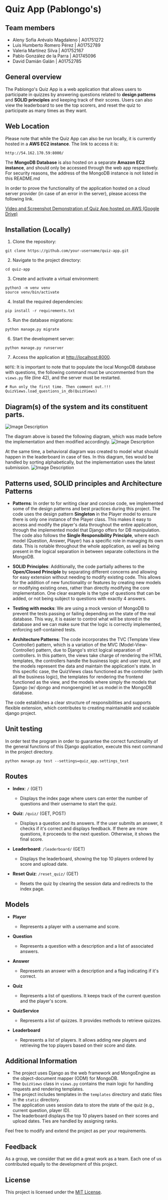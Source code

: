 # Quiz App (Pablongo's)

## Team members
- Aleny Sofia Arévalo Magdaleno | A01751272
- Luis Humberto Romero Pérez | A01752789
- Valeria Martínez Silva | A01752167
- Pablo González de la Parra | A01745096
- David Damián Galán | A01752785

## General overview
The Pablongo's Quiz App is a web application that allows users to participate in quizzes by answering questions related to **design patterns** and **SOLID principles** and keeping track of their scores. Users can also view the leaderboard to see the top scorers, and reset the quiz to participate as many times as they want.

## Web Location
Please note that while the Quiz App can also be run locally, it is currently hosted in a **AWS EC2 instance**. The link to access it is:
```
http://54.162.170.59:8000/
```

The **MongoDB Database** is also hosted on a separate **Amazon EC2 instance**, and should only be accessed through the web app respectively. For security reasons, the address of the MongoDB instance is not listed in this README.md

In order to prove the functionality of the application hosted on a cloud server provider (in case of an error in the server), please access the following link.

[Video and Screenshot Demonstration of Quiz App hosted on AWS (Google Drive)](https://drive.google.com/drive/folders/1TOPbXmoKa-CxpHDU57gI539-TqItJ4c5?usp=sharing)

## Installation (Locally)

1. Clone the repository:

```
git clone https://github.com/your-username/quiz-app.git
```

2. Navigate to the project directory:

```
cd quiz-app
```

3. Create and activate a virtual environment:

```
python3 -m venv venv
source venv/bin/activate
```

4. Install the required dependencies:

```
pip install -r requirements.txt
```

5. Run the database migrations:

```
python manage.py migrate
```

6. Start the development server:

```
python manage.py runserver
```

7. Access the application at [http://localhost:8000](http://localhost:8000).

`NOTE`: It is important to note that to populate the local MongoDB database with questions, the following command must be uncommented from the `views.py` file (line 42), and the server must be restarted.
```
# Run only the first time. Then comment out.!!!
QuizViews.load_questions_in_db(QuizViews)
```

## Diagram(s) of the system and its constituent parts.
![Image Description](./static/img/class_diagram.png)

The diagram above is based the following diagram, which was made before the implementation and then modified accordingly.
![Image Description](./static/img/class_diagram_original.png)

At the same time, a behavioral diagram was created to model what should happen in the leaderboard in case of ties. In this diagram, ties would be handled by sorting alphabetically, but the implementation uses the latest submission.
![Image Description](./static/img/behavioral_diagram.png)
## Patterns used, SOLID principles and Architecture Patterns
- **Patterns**:
In order to for writing clear and concise code, we implemented some of the design patterns and best practices during this project. The code uses the design pattern **Singleton** in the Player model to ensure there is only one instance of the Player class. This makes it easy to access and modify the player's data throughout the entire application, through the implemented model that Django offers for DB manipulation. The code also follows the **Single Responsibility Principle**, where each model (Question, Answer, Player) has a specific role in managing its own data. This is notable throughout the whole application, as well as being present in the logical separation in between separate collections in the MongoDB.
- **SOLID Principles**: Additionally, the code partially adheres to the **Open/Closed Principle** by separating different concerns and allowing for easy extension without needing to modify existing code. 
This allows for the addition of new functionality or features by creating new models or modifying existing ones, rather than directly modifying the core implementation. One clear example is the type of questions that can be added, or not being subject to questions with exactly 4 answers.

- **Testing with mocks**:
We are using a mock version of MongoDB to prevent the tests passing or failing depending on the state of the real database. This way, it is easier to control what will be stored in the database and we can make sure that the logic is correctly implemented, enforcing self-contained tests.

- **Architecture Patterns**:
The code incorporates the TVC (Template View Controller) pattern, which is a variation of the MVC (Model-View-Controller) pattern, due to Django's strict logical separation of controllers. In this pattern, the views take charge of rendering the HTML templates, the controllers handle the business logic and user input, and the models represent the data and maintain the application's state. In this specific case, the QuizViews class functioned as the controller (with all the business logic), the templates for rendering the frontend functioned as the view, and the models where simply the models that Django (w/ djongo and mongoengine) let us model in the MongoDB database.

The code establishes a clear structure of responsibilities and supports flexible extension, which contributes to creating maintainable and scalable django project.

## Unit testing
In order test the program in order to guarantee the correct functionality of the general functions of this Django application, execute this next command in the project directory.
```
python manage.py test --settings=quiz_app.settings_test
```

## Routes
- **Index**: `/` (GET)
  - Displays the index page where users can enter the number of questions and their username to start the quiz.

- **Quiz**: `/quiz/` (GET, POST)
  - Displays a question and its answers. If the user submits an answer, it checks if it's correct and displays feedback. If there are more questions, it proceeds to the next question. Otherwise, it shows the final score.

- **Leaderboard**: `/leaderboard/` (GET)
  - Displays the leaderboard, showing the top 10 players ordered by score and upload date.

- **Reset Quiz**: `/reset_quiz/` (GET)
  - Resets the quiz by clearing the session data and redirects to the index page.

## Models
- **Player**
  - Represents a player with a username and score.

- **Question**
  - Represents a question with a description and a list of associated answers.

- **Answer**
  - Represents an answer with a description and a flag indicating if it's correct.

- **Quiz**
  - Represents a list of questions. It keeps track of the current question and the player's score.

- **QuizService**
  - Represents a list of quizzes. It provides methods to retrieve quizzes.

- **Leaderboard**
  - Represents a list of players. It allows adding new players and retrieving the top players based on their score and date.

## Additional Information
- The project uses Django as the web framework and MongoEngine as the object-document mapper (ODM) for MongoDB.
- The `QuizViews` class in `views.py` contains the main logic for handling requests and rendering templates.
- The project includes templates in the `templates` directory and static files in the `static` directory.
- The application uses session data to store the state of the quiz (e.g., current question, player ID).
- The leaderboard displays the top 10 players based on their scores and upload dates. Ties are handled by assigning ranks.

Feel free to modify and extend the project as per your requirements.

## Feedback
As a group, we consider that we did a great work as a team. Each one of us contributed equally to the development of this project.

## License
This project is licensed under the [MIT License](LICENSE).